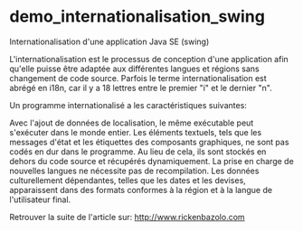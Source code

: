 # demo_internationalisation_swing
 Internationalisation d'une application Java SE (swing)

L'internationalisation est le processus de conception d'une application afin qu'elle puisse être adaptée aux différentes langues et régions sans changement de code source. Parfois le terme internationalisation est abrégé en i18n, car il y a 18 lettres entre le premier "i" et le dernier "n".

Un programme internationalisé a les caractéristiques suivantes:

Avec l'ajout de données de localisation, le même exécutable peut s'exécuter dans le monde entier.
Les éléments textuels, tels que les messages d'état et les étiquettes des composants graphiques, ne sont pas codés en dur dans le programme.
Au lieu de cela, ils sont stockés en dehors du code source et récupérés dynamiquement.
La prise en charge de nouvelles langues ne nécessite pas de recompilation.
Les données culturellement dépendantes, telles que les dates et les devises, apparaissent dans des formats conformes à la région et à la langue de l'utilisateur final.

Retrouver la suite de l'article sur: http://www.rickenbazolo.com

